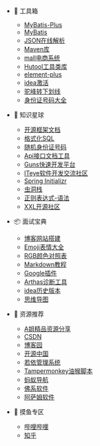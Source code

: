 * 🧰 工具箱

  * [MyBatis-Plus](https://baomidou.com/)
  * [MyBatis](https://mybatis.org/mybatis-3/zh/index.html)
  * [JSON在线解析](https://www.sojson.com/)
  * [Maven库](https://mvnrepository.com/)
  * [mall电商系统](http://www.macrozheng.com/#/)
  * [Hutool工具类库](https://www.hutool.cn/)
  * [element-plus](https://element-plus.gitee.io/zh-CN/)
  * [idea激活](https://www.jiweichengzhu.com/)
  * [驼峰转下划线](https://www.bejson.com/convert/camel_underscore/)
  * [身份证号码大全](http://m.kuaichala.com/idcard/)

* 💼 知识星球
  
  * [开源框架文档](https://www.docs4dev.com/docs/zh)
  * [格式化SQL](https://tool.oschina.net/codeformat/sql)
  * [随机身份证号码](http://www.chineseidcard.com/?region=110101&birthday=19590307&sex=1&num=5&r=48)
  * [Api接口文档工具](https://www.apizza.net/account/login)
  * [Guns快速开发平台](https://www.javaguns.com/)
  * [ITeye软件开发交流社区](https://www.iteye.com/)
  * [Spring Initializr](https://start.spring.io/)
  * [虫洞栈](https://bugstack.cn/)
  * [正则表达式-语法](https://www.runoob.com/regexp/regexp-syntax.html)
  * [XXL开源社区](https://www.xuxueli.com/blog/)
  
* 📦 面试宝典
  
  * [博客网站搭建](https://docsify.js.org/#/)
  * [Emoji表情大全](https://emojixd.com/)
  * [RGB颜色对照表](https://tool.oschina.net/commons?type=3)
  * [Markdown教程](https://www.runoob.com/markdown/md-tutorial.html)
  * [Google插件](https://www.crx4chrome.com/)
  * [Arthas诊断工具](https://arthas.aliyun.com/doc/index.html)
  * [idea历史版本](https://www.jetbrains.com/idea/download/other.html)
  * [思维导图](https://www.processon.com/)

* 📖 资源推荐
  * [A姐精品资源分享](https://www.ahhhhfs.com/)
  * [CSDN](https://www.csdn.net/)
  * [博客园](https://www.cnblogs.com/)
  * [开源中国](https://www.oschina.net/)
  * [若依管理系统](http://www.ruoyi.vip/)
  * [Tampermonkey油猴脚本](https://www.tampermonkey.net/)
  * [蚂蚁导航](https://www.mayidh.net/)
  * [佛系软件](https://foxirj.com/)
  * [阿萨姆软件](https://www.sssam.com/)

* 🐋 摸鱼专区
  * [哔哩哔哩](https://www.bilibili.com/)
  * [知乎](https://www.zhihu.com/)